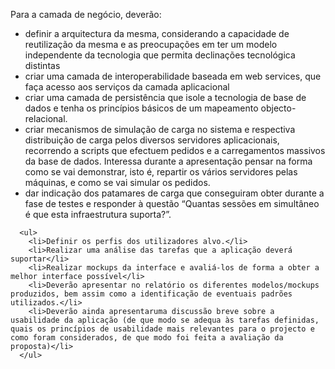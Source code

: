 <!DOCTYPE html>
<html>
  <body>
  
    
  Para a camada de negócio, deverão:
      <ul>
        <li>definir a arquitectura da mesma, considerando a capacidade de reutilização da mesma e as preocupações em ter um modelo independente da tecnologia que permita declinações tecnológica distintas</li>
        <li>criar uma camada de interoperabilidade baseada em web services, que faça acesso aos serviços da camada aplicacional</li>
        <li>criar uma camada de persistência que isole a tecnologia de base de dados e tenha os princípios básicos de um mapeamento objecto-relacional.</li>
        <li>criar mecanismos de simulação de carga no sistema e respectiva distribuição de carga pelos diversos servidores aplicacionais, recorrendo a scripts que efectuem pedidos e a carregamentos massivos da base de dados. Interessa durante a apresentação pensar na forma como se vai demonstrar, isto é, repartir os vários servidores pelas máquinas, e como se vai simular os pedidos.</li>
        <li>dar indicação dos patamares de carga que conseguiram obter durante a fase de testes e responder à questão “Quantas sessões em simultâneo é que esta infraestrutura suporta?”.</li>
      </ul>
      
      <ul>
        <li>Definir os perfis dos utilizadores alvo.</li>
        <li>Realizar uma análise das tarefas que a aplicação deverá suportar</li>
        <li>Realizar mockups da interface e avaliá-los de forma a obter a melhor interface possível</li>
        <li>Deverão apresentar no relatório os diferentes modelos/mockups produzidos, bem assim como a identificação de eventuais padrões utilizados.</li>
        <li>Deverão ainda apresentaruma discussão breve sobre a usabilidade da aplicação (de que modo se adequa às tarefas definidas, quais os princípios de usabilidade mais relevantes para o projecto e como foram considerados, de que modo foi feita a avaliação da proposta)</li>
      </ul>
      
  </body>
</html>

